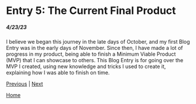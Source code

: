 # Entry 5: The Current Final Product
##### 4/23/23

I believe we began this journey in the late days of October, and my first Blog Entry was in the early days of November. 
Since then, I have made a lot of progress in my product, being able to finish a Minimum Viable Product (MVP) that I can showcase to others.
This Blog Entry is for going over the MVP I created, using new knowledge and tricks I used to create it, explaining how I was able to finish on time.

[Previous](entry04.md) | [Next](entry06.md)

[Home](../README.md)
